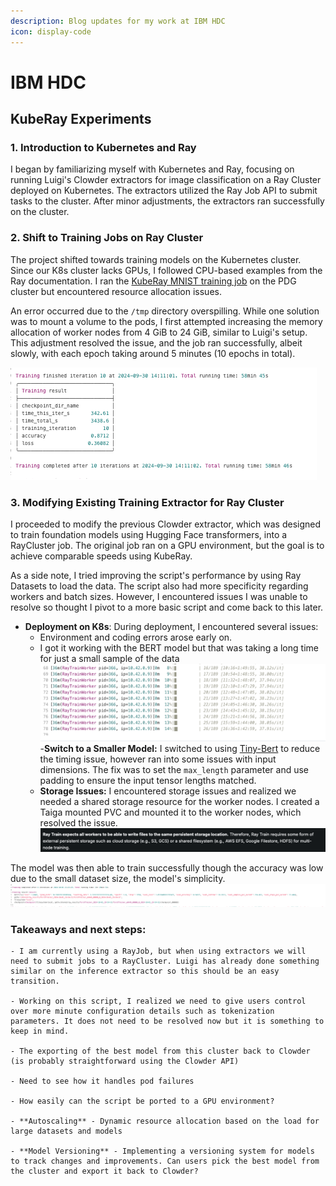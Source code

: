 ```yaml
---
description: Blog updates for my work at IBM HDC
icon: display-code
---
```


# IBM HDC

## KubeRay Experiments

### 1. Introduction to Kubernetes and Ray
I began by familiarizing myself with Kubernetes and Ray, focusing on running Luigi's Clowder extractors for image classification on a Ray Cluster deployed on Kubernetes. The extractors utilized the Ray Job API to submit tasks to the cluster. After minor adjustments, the extractors ran successfully on the cluster.

### 2. Shift to Training Jobs on Ray Cluster
The project shifted towards training models on the Kubernetes cluster. Since our K8s cluster lacks GPUs, I followed CPU-based examples from the Ray documentation. I ran the [KubeRay MNIST training job](https://docs.ray.io/en/latest/cluster/kubernetes/examples/mnist-training-example.html#kuberay-mnist-training-example) on the PDG cluster but encountered resource allocation issues.

An error occurred due to the `/tmp` directory overspilling. While one solution was to mount a volume to the pods, I first attempted increasing the memory allocation of worker nodes from 4 GiB to 24 GiB, similar to Luigi's setup. This adjustment resolved the issue, and the job ran successfully, albeit slowly, with each epoch taking around 5 minutes (10 epochs in total).

![alt text](assets/images/IBM-HDC/image.png)

### 3. Modifying Existing Training Extractor for Ray Cluster

I proceeded to modify the previous Clowder extractor, which was designed to train foundation models using Hugging Face transformers, into a RayCluster job. The original job ran on a GPU environment, but the goal is to achieve comparable speeds using KubeRay.

As a side note, I tried improving the script's performance by using Ray Datasets to load the data. The script also had more specificity regarding workers and batch sizes. However, I encountered issues I was unable to resolve so thought I pivot to a more basic script and come back to this later.

- **Deployment on K8s**: During deployment, I encountered several issues:
    - Environment and coding errors arose early on.
    - I got it working with the BERT model but that was taking a long time for just a small sample of the data![alt text](assets/images/IBM-HDC/image-2.png)
    -**Switch to a Smaller Model:** I switched to using [Tiny-Bert](huggingface.co/prajjwal1/bert-tiny) to reduce the timing issue, however ran into some issues with input dimensions. The fix was to set the `max_length` parameter and use padding to ensure the input tensor lengths matched. 
    - **Storage Issues:** I encountered storage issues and realized we needed a shared storage resource for the worker nodes. I created a Taiga mounted PVC and mounted it to the worker nodes, which resolved the issue. 
    ![alt text](assets/images/IBM-HDC/image-3.png)

The model was then able to train successfully though the accuracy was low due to the small dataset size, the model's simplicity.
![alt text](assets/images/IBM-HDC/image-1.png)
### Takeaways and next steps:

    - I am currently using a RayJob, but when using extractors we will need to submit jobs to a RayCluster. Luigi has already done something similar on the inference extractor so this should be an easy transition.

    - Working on this script, I realized we need to give users control over more minute configuration details such as tokenization parameters. It does not need to be resolved now but it is something to keep in mind.

    - The exporting of the best model from this cluster back to Clowder (is probably straightforward using the Clowder API)  

    - Need to see how it handles pod failures

    - How easily can the script be ported to a GPU environment?

    - **Autoscaling** - Dynamic resource allocation based on the load for large datasets and models

    - **Model Versioning** - Implementing a versioning system for models to track changes and improvements. Can users pick the best model from the cluster and export it back to Clowder?


